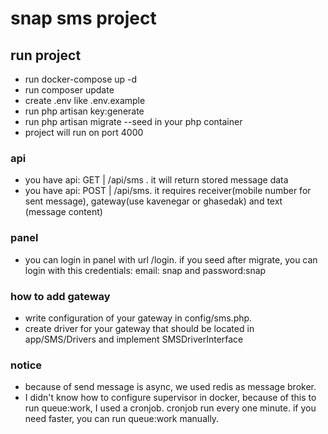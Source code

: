 # snap sms project

## run project
- run docker-compose up -d
- run composer update
- create .env like .env.example
- run php artisan key:generate
- run php artisan migrate --seed in your php container
- project will run on port 4000
### api
- you have api: GET  | /api/sms . it will return stored message data
- you have api: POST | /api/sms. it requires receiver(mobile number for sent message), gateway(use kavenegar or ghasedak) and text (message content)
### panel
- you can login in panel with url /login. if you seed after migrate, you can login with this credentials: email: snap and password:snap
### how to add gateway
- write configuration of your gateway in config/sms.php.
- create driver for your gateway that should be located in app/SMS/Drivers and implement SMSDriverInterface
### notice
- because of send message is async, we used redis as message broker.
- I didn't know how to configure supervisor in docker, because of this to run queue:work, I used a cronjob. cronjob  run every one minute. if you need faster, you can run queue:work manually.
